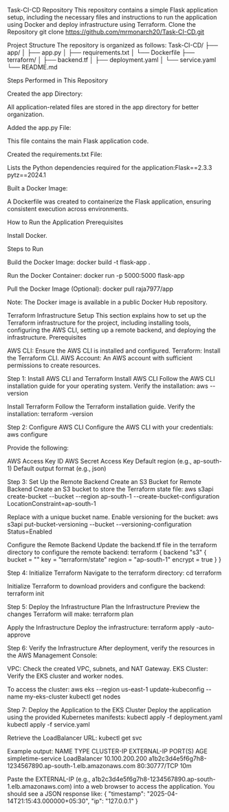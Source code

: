 Task-CI-CD Repository
This repository contains a simple Flask application setup, including the necessary files and instructions to run the application using Docker and deploy infrastructure using Terraform.
Clone the Repository
git clone https://github.com/mrmonarch20/Task-CI-CD.git

Project Structure
The repository is organized as follows:
Task-CI-CD/
├── app/
│   ├── app.py
│   ├── requirements.txt
│   └── Dockerfile
├── terraform/
│   ├── backend.tf
│   ├── deployment.yaml
│   └── service.yaml
└── README.md

Steps Performed in This Repository

Created the app Directory:

All application-related files are stored in the app directory for better organization.


Added the app.py File:

This file contains the main Flask application code.


Created the requirements.txt File:

Lists the Python dependencies required for the application:Flask==2.3.3
pytz==2024.1




Built a Docker Image:

A Dockerfile was created to containerize the Flask application, ensuring consistent execution across environments.



How to Run the Application
Prerequisites

Install Docker.

Steps to Run

Build the Docker Image:
docker build -t flask-app .


Run the Docker Container:
docker run -p 5000:5000 flask-app


Pull the Docker Image (Optional):
docker pull raja7977/app


Note: The Docker image is available in a public Docker Hub repository.



Terraform Infrastructure Setup
This section explains how to set up the Terraform infrastructure for the project, including installing tools, configuring the AWS CLI, setting up a remote backend, and deploying the infrastructure.
Prerequisites

AWS CLI: Ensure the AWS CLI is installed and configured.
Terraform: Install the Terraform CLI.
AWS Account: An AWS account with sufficient permissions to create resources.

Step 1: Install AWS CLI and Terraform
Install AWS CLI
Follow the AWS CLI installation guide for your operating system.
Verify the installation:
aws --version

Install Terraform
Follow the Terraform installation guide.
Verify the installation:
terraform -version

Step 2: Configure AWS CLI
Configure the AWS CLI with your credentials:
aws configure

Provide the following:

AWS Access Key ID
AWS Secret Access Key
Default region (e.g., ap-south-1)
Default output format (e.g., json)

Step 3: Set Up the Remote Backend
Create an S3 Bucket for Remote Backend
Create an S3 bucket to store the Terraform state file:
aws s3api create-bucket --bucket <your-bucket-name> --region ap-south-1 --create-bucket-configuration LocationConstraint=ap-south-1

Replace <your-bucket-name> with a unique bucket name.
Enable versioning for the bucket:
aws s3api put-bucket-versioning --bucket <your-bucket-name> --versioning-configuration Status=Enabled

Configure the Remote Backend
Update the backend.tf file in the terraform directory to configure the remote backend:
terraform {
  backend "s3" {
    bucket         = "<your-bucket-name>"
    key            = "terraform/state"
    region         = "ap-south-1"
    encrypt        = true
  }
}

Step 4: Initialize Terraform
Navigate to the terraform directory:
cd terraform

Initialize Terraform to download providers and configure the backend:
terraform init

Step 5: Deploy the Infrastructure
Plan the Infrastructure
Preview the changes Terraform will make:
terraform plan

Apply the Infrastructure
Deploy the infrastructure:
terraform apply -auto-approve

Step 6: Verify the Infrastructure
After deployment, verify the resources in the AWS Management Console:

VPC: Check the created VPC, subnets, and NAT Gateway.
EKS Cluster: Verify the EKS cluster and worker nodes.

To access the cluster:
aws eks --region us-east-1 update-kubeconfig --name my-eks-cluster
kubectl get nodes

Step 7: Deploy the Application to the EKS Cluster
Deploy the application using the provided Kubernetes manifests:
kubectl apply -f deployment.yaml
kubectl apply -f service.yaml

Retrieve the LoadBalancer URL:
kubectl get svc

Example output:
NAME                  TYPE           CLUSTER-IP      EXTERNAL-IP                              PORT(S)        AGE
simpletime-service    LoadBalancer   10.100.200.200  a1b2c3d4e5f6g7h8-1234567890.ap-south-1.elb.amazonaws.com  80:30777/TCP   10m

Paste the EXTERNAL-IP (e.g., a1b2c3d4e5f6g7h8-1234567890.ap-south-1.elb.amazonaws.com) into a web browser to access the application. You should see a JSON response like:
{
  "timestamp": "2025-04-14T21:15:43.000000+05:30",
  "ip": "127.0.0.1"
}


